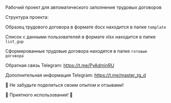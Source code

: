 Рабочий проект для автоматического заполнение трудовых договоров

Структура проекта:

Образец трудового договора в формате docx находится в папке `template`

Список с данными пользователей в формате xlsx находится в папке `list_gup`

Сформированные трудовые договора находятся в папке `готовые договора`

Обратная связь
Telegram: https://t.me/PyAdminRU

Дополнительная информация
Telegram: https://t.me/master_tg_d

📣 Не забудьте поделиться своим опытом и отзывами!

🚀 Приятного использования! 🚀